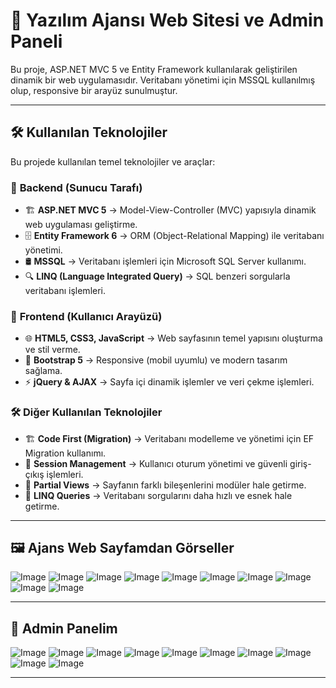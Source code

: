 # 🚀 Yazılım Ajansı Web Sitesi ve Admin Paneli

Bu proje, ASP.NET MVC 5 ve Entity Framework kullanılarak geliştirilen dinamik bir web uygulamasıdır. Veritabanı yönetimi için MSSQL kullanılmış olup, responsive bir arayüz sunulmuştur.  

---

## 🛠 **Kullanılan Teknolojiler**  
Bu projede kullanılan temel teknolojiler ve araçlar:

### 🔹 **Backend (Sunucu Tarafı)**
- 🏗 **ASP.NET MVC 5** → Model-View-Controller (MVC) yapısıyla dinamik web uygulaması geliştirme.  
- 🗄 **Entity Framework 6** → ORM (Object-Relational Mapping) ile veritabanı yönetimi.  
- 🛢 **MSSQL** → Veritabanı işlemleri için Microsoft SQL Server kullanımı.  
- 🔍 **LINQ (Language Integrated Query)** → SQL benzeri sorgularla veritabanı işlemleri.  

### 🎨 **Frontend (Kullanıcı Arayüzü)**
- 🌐 **HTML5, CSS3, JavaScript** → Web sayfasının temel yapısını oluşturma ve stil verme.  
- 🎨 **Bootstrap 5** → Responsive (mobil uyumlu) ve modern tasarım sağlama.  
- ⚡ **jQuery & AJAX** → Sayfa içi dinamik işlemler ve veri çekme işlemleri.  

### 🛠 **Diğer Kullanılan Teknolojiler**
- 🏗 **Code First (Migration)** → Veritabanı modelleme ve yönetimi için EF Migration kullanımı.  
- 🔐 **Session Management** → Kullanıcı oturum yönetimi ve güvenli giriş-çıkış işlemleri.  
- 📌 **Partial Views** → Sayfanın farklı bileşenlerini modüler hale getirme.  
- 🚀 **LINQ Queries** → Veritabanı sorgularını daha hızlı ve esnek hale getirme.  

---

## 🖼️ Ajans Web Sayfamdan Görseller
![Image](https://github.com/user-attachments/assets/5d745331-730d-4e55-ab95-b8faf0c8b1f5)
![Image](https://github.com/user-attachments/assets/708a6462-48a8-4354-a646-edf7d6d683f1)
![Image](https://github.com/user-attachments/assets/f57970ba-399a-4dde-8aa7-811be1560fde)
![Image](https://github.com/user-attachments/assets/c99606d8-680f-4b10-b9ef-90c4950ac985)
![Image](https://github.com/user-attachments/assets/0a629a71-fd8d-4bce-bef6-f46d2bf074fc)
![Image](https://github.com/user-attachments/assets/59888979-652c-444e-9fe1-ba0e739973e2)
![Image](https://github.com/user-attachments/assets/3e6a127f-a895-4ef3-8208-c69d450eed7e)
![Image](https://github.com/user-attachments/assets/cb15b031-5b33-410b-8396-77ce0028194e)
![Image](https://github.com/user-attachments/assets/8cc68c6c-9c3e-4b12-ae8b-e0d78e5322df)
![Image](https://github.com/user-attachments/assets/3f07c136-9cc4-4a18-8528-5ecb04f50837)

---

## 🔐 Admin Panelim
![Image](https://github.com/user-attachments/assets/d87a2219-6ed5-4fc9-9b3f-312bf911c234)
![Image](https://github.com/user-attachments/assets/e5ece23a-a748-4012-a474-ffeb802420ca)
![Image](https://github.com/user-attachments/assets/decbfc44-22dd-4694-a800-5bada2ab2b67)
![Image](https://github.com/user-attachments/assets/6a36f13a-bda2-48ce-8e49-824f160951a9)
![Image](https://github.com/user-attachments/assets/1eb295b1-1a0f-45df-9089-a2014e617d73)
![Image](https://github.com/user-attachments/assets/2b5870cb-de15-458a-a9c5-5889afa4972c)
![Image](https://github.com/user-attachments/assets/db72eb72-9b2a-4836-a835-f0ac158bfb94)
![Image](https://github.com/user-attachments/assets/b8097157-db5b-4b1f-b23f-a8a55bb7f7f8)
![Image](https://github.com/user-attachments/assets/7e8d25bb-ce79-4119-96f3-082bf3150223)
![Image](https://github.com/user-attachments/assets/146ac5c7-3b18-4475-91e7-5b43dab69d45)

---

